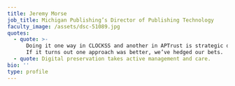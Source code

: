 ```yaml
---
title: Jeremy Morse
job_title: Michigan Publishing’s Director of Publishing Technology
faculty_image: /assets/dsc-51089.jpg
quotes:
  - quote: >-
      Doing it one way in CLOCKSS and another in APTrust is strategic diversity.
      If it turns out one approach was better, we’ve hedged our bets.
  - quote: Digital preservation takes active management and care.
bio: ''
type: profile
---
```


